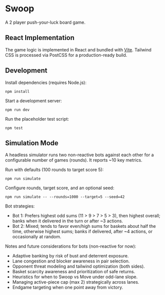 # Swoop
A 2 player push-your-luck board game.

## React Implementation

The game logic is implemented in React and bundled with [Vite](https://vitejs.dev/).
Tailwind CSS is processed via PostCSS for a production-ready build.

## Development

Install dependencies (requires Node.js):

```
npm install
```

Start a development server:

```
npm run dev
```

Run the placeholder test script:

```
npm test
```

## Simulation Mode

A headless simulator runs two non-reactive bots against each other for a configurable number of games (rounds). It reports ~10 key metrics.

Run with defaults (100 rounds to target score 5):

```
npm run simulate
```

Configure rounds, target score, and an optional seed:

```
npm run simulate -- --rounds=1000 --target=5 --seed=42
```

Bot strategies:
- Bot 1: Prefers highest odd sums (11 > 9 > 7 > 5 > 3), then highest overall; banks when it delivered in the turn or after ~3 actions.
- Bot 2: Mixed; tends to favor even/high sums for baskets about half the time, otherwise highest sums; banks if delivered, after ~4 actions, or occasionally at random.

Notes and future considerations for bots (non-reactive for now):
- Adaptive banking by risk of bust and deterrent exposure.
- Lane congestion and blocker awareness in pair selection.
- Opponent threat modeling and tailwind optimization (both sides).
- Basket scarcity awareness and prioritization of safe returns.
- Heuristics for when to Swoop vs Move under odd-lane slope.
- Managing active-piece cap (max 2) strategically across lanes.
- Endgame targeting when one point away from victory.

